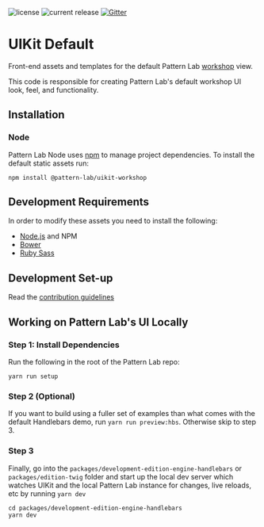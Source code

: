 ![license](https://img.shields.io/github/license/pattern-lab/patternlab-node.svg)
![current release](https://img.shields.io/npm/v/@pattern-lab/uikit-workshop.svg)
[![Gitter](https://img.shields.io/gitter/room/pattern-lab/frontend-viewer.svg)](https://gitter.im/pattern-lab/frontend-viewer)

# UIKit Default

Front-end assets and templates for the default Pattern Lab [workshop](https://bradfrost.com/blog/post/the-workshop-and-the-storefront/) view.

This code is responsible for creating Pattern Lab's default workshop UI look, feel, and functionality.

## Installation

### Node

Pattern Lab Node uses [npm](https://www.npmjs.com/) to manage project dependencies. To install the default static assets run:

    npm install @pattern-lab/uikit-workshop

## Development Requirements

In order to modify these assets you need to install the following:

* [Node.js](https://nodejs.org/) and NPM
* [Bower](https://bower.io/)
* [Ruby Sass](https://sass-lang.com/install)

## Development Set-up

Read the [contribution guidelines](https://github.com/pattern-lab/patternlab-node/blob/master/packages/uikit-workshop/.github/CONTRIBUTING.md)


## Working on Pattern Lab's UI Locally

### Step 1: Install Dependencies
Run the following in the root of the Pattern Lab repo:

```
yarn run setup
```

### Step 2 (Optional)
If you want to build using a fuller set of examples than what comes with the default Handlebars demo, run `yarn run preview:hbs`. Otherwise skip to step 3.

### Step 3
Finally, go into the `packages/development-edition-engine-handlebars` or `packages/edition-twig` folder and start up the local dev server which watches UIKit and the local Pattern Lab instance for changes, live reloads, etc by running `yarn dev`

```
cd packages/development-edition-engine-handlebars
yarn dev
```

